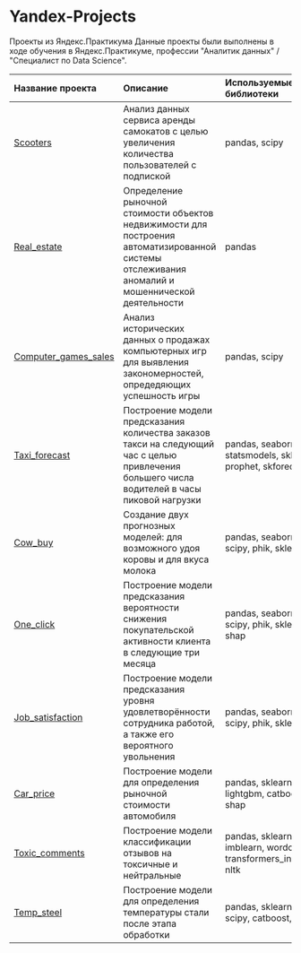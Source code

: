 # Yandex-Projects
Проекты из Яндекс.Практикума
Данные проекты были выполнены в ходе обучения в Яндекс.Практикуме, профессии "Аналитик данных" / "Специалист по Data Science".

| Название проекта        | Описание                                                        | Используемые библиотеки       |
| :--------------------   | :---------------------                                      |:---------------------------|
| [Scooters](Scooters) |Анализ данных сервиса аренды самокатов с целью увеличения количества пользователей с подпиской                              | pandas, scipy                       |
| [Real_estate](Real_estate)| Определение рыночной стоимости объектов недвижимости для построения автоматизированной системы отслеживания аномалий и мошеннической деятельности | pandas |
| [Computer_games_sales](Computer_games_sales)|Анализ исторических данных о продажах компьютерных игр для выявления закономерностей, опредедяющих успешность игры|pandas, scipy|
|  [Taxi_forecast](Taxi_forecast) | Построение модели предсказания количества заказов такси на следующий час с целью привлечения большего числа водителей в часы пиковой нагрузки  |pandas, seaborn, statsmodels, sklearn, prophet, skforecast|
|[Cow_buy](Cow_buy)| Создание двух прогнозных моделей: для возможного удоя коровы и для вкуса молока | pandas, seaborn, scipy, phik, sklearn|
|[One_click](One_click)|  Построение модели предсказания вероятности снижения покупательской активности клиента в следующие три месяца |pandas, seaborn, scipy, phik, sklearn, shap|
|[Job_satisfaction](Job_satisfaction)| Построение модели предсказания уровня удовлетворённости сотрудника работой, а также его вероятного увольнения |pandas, seaborn, scipy, phik, sklearn|
|[Car_price](car_price)| Построение модели для определения рыночной стоимости автомобиля |pandas, sklearn, lightgbm, catboost, shap|
|[Toxic_comments](toxic_comments)| Построение модели классификации отзывов на токсичные и нейтральные |pandas, sklearn, imblearn, wordcloud, transformers_interpret, nltk|
|[Temp_steel](temp_steel)| Построение модели для определения температуры стали после этапа обработки|pandas, sklearn,  phik, scipy, catboost, shap|
